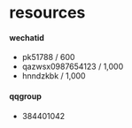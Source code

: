 # resources
#### wechatid
* pk51788 / 600
* qazwsx0987654123 / 1,000
* hnndzkbk / 1,000
#### qqgroup
* 384401042 
